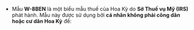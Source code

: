 - Mẫu **W-8BEN** là một biểu mẫu thuế của Hoa Kỳ do **Sở Thuế vụ Mỹ (IRS)** phát hành. Mẫu này được sử dụng bởi **cá nhân không phải công dân hoặc cư dân Hoa Kỳ** để: